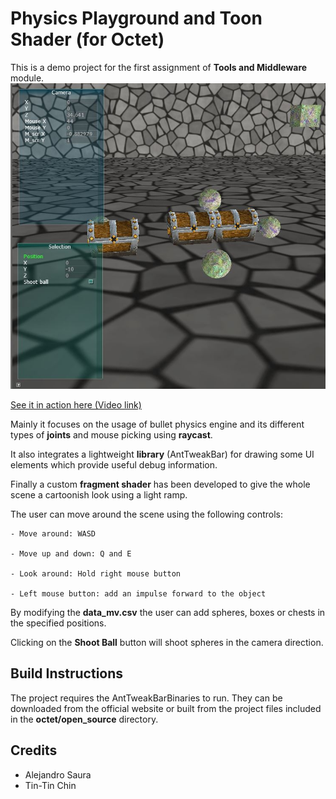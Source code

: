 # Physics Playground and Toon Shader (for Octet)

This is a demo project for the first assignment of **Tools and Middleware** module.
![Alt text](https://raw.githubusercontent.com/Rarau/octet/middleware_one/octet/assets/Capture.JPG)

[See it in action here (Video link)](https://www.youtube.com/watch?v=d5e402iU4A8)


Mainly it focuses on the usage of bullet physics engine and its different types of **joints** and mouse picking using **raycast**.

It also integrates a lightweight **library** (AntTweakBar) for drawing some UI elements which provide useful debug information.

Finally a custom **fragment shader** has been developed to give the whole scene a cartoonish look using a light ramp.

The user can move around the scene using the following controls:

	- Move around: WASD
	
	- Move up and down: Q and E
	
	- Look around: Hold right mouse button
	
	- Left mouse button: add an impulse forward to the object 

By modifying the **data_mv.csv** the user can add spheres, boxes or chests in the specified positions.

Clicking on the **Shoot Ball** button will shoot spheres in the camera direction.
	
Build Instructions
------------------

The project requires the AntTweakBarBinaries to run. They can be downloaded from the official website or built from the project files included in the **octet/open_source** directory.

Credits
------------------

 - Alejandro Saura
 - Tin-Tin Chin
